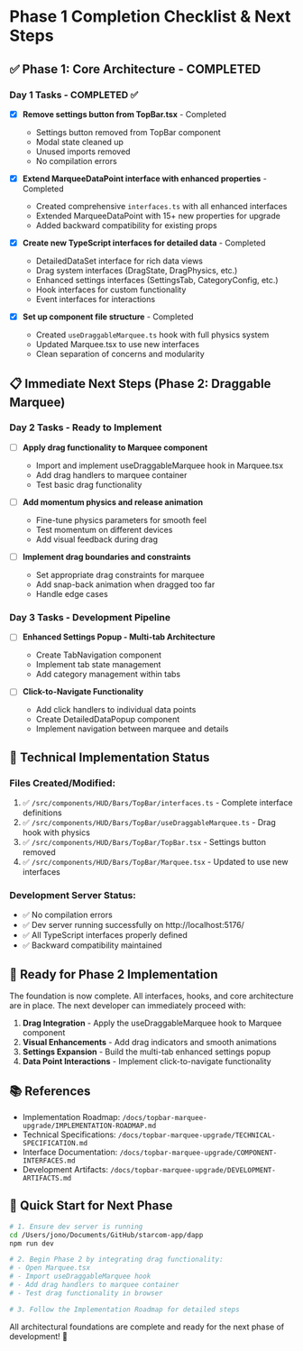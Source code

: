 # Phase 1 Completion Checklist & Next Steps

## ✅ Phase 1: Core Architecture - COMPLETED

### Day 1 Tasks - COMPLETED ✅
- [x] **Remove settings button from TopBar.tsx** - Completed
  - Settings button removed from TopBar component
  - Modal state cleaned up 
  - Unused imports removed
  - No compilation errors

- [x] **Extend MarqueeDataPoint interface with enhanced properties** - Completed
  - Created comprehensive `interfaces.ts` with all enhanced interfaces
  - Extended MarqueeDataPoint with 15+ new properties for upgrade
  - Added backward compatibility for existing props

- [x] **Create new TypeScript interfaces for detailed data** - Completed
  - DetailedDataSet interface for rich data views
  - Drag system interfaces (DragState, DragPhysics, etc.)
  - Enhanced settings interfaces (SettingsTab, CategoryConfig, etc.)
  - Hook interfaces for custom functionality
  - Event interfaces for interactions

- [x] **Set up component file structure** - Completed
  - Created `useDraggableMarquee.ts` hook with full physics system
  - Updated Marquee.tsx to use new interfaces
  - Clean separation of concerns and modularity

## 📋 Immediate Next Steps (Phase 2: Draggable Marquee)

### Day 2 Tasks - Ready to Implement 
- [ ] **Apply drag functionality to Marquee component**
  - Import and implement useDraggableMarquee hook in Marquee.tsx
  - Add drag handlers to marquee container
  - Test basic drag functionality

- [ ] **Add momentum physics and release animation**
  - Fine-tune physics parameters for smooth feel
  - Test momentum on different devices
  - Add visual feedback during drag

- [ ] **Implement drag boundaries and constraints**
  - Set appropriate drag constraints for marquee
  - Add snap-back animation when dragged too far
  - Handle edge cases

### Day 3 Tasks - Development Pipeline
- [ ] **Enhanced Settings Popup - Multi-tab Architecture**
  - Create TabNavigation component
  - Implement tab state management
  - Add category management within tabs

- [ ] **Click-to-Navigate Functionality**
  - Add click handlers to individual data points
  - Create DetailedDataPopup component
  - Implement navigation between marquee and details

## 🔧 Technical Implementation Status

### Files Created/Modified:
1. ✅ `/src/components/HUD/Bars/TopBar/interfaces.ts` - Complete interface definitions
2. ✅ `/src/components/HUD/Bars/TopBar/useDraggableMarquee.ts` - Drag hook with physics
3. ✅ `/src/components/HUD/Bars/TopBar/TopBar.tsx` - Settings button removed
4. ✅ `/src/components/HUD/Bars/TopBar/Marquee.tsx` - Updated to use new interfaces

### Development Server Status:
- ✅ No compilation errors
- ✅ Dev server running successfully on http://localhost:5176/
- ✅ All TypeScript interfaces properly defined
- ✅ Backward compatibility maintained

## 🎯 Ready for Phase 2 Implementation

The foundation is now complete. All interfaces, hooks, and core architecture are in place. The next developer can immediately proceed with:

1. **Drag Integration** - Apply the useDraggableMarquee hook to Marquee component
2. **Visual Enhancements** - Add drag indicators and smooth animations
3. **Settings Expansion** - Build the multi-tab enhanced settings popup
4. **Data Point Interactions** - Implement click-to-navigate functionality

## 📚 References
- Implementation Roadmap: `/docs/topbar-marquee-upgrade/IMPLEMENTATION-ROADMAP.md`
- Technical Specifications: `/docs/topbar-marquee-upgrade/TECHNICAL-SPECIFICATION.md`
- Interface Documentation: `/docs/topbar-marquee-upgrade/COMPONENT-INTERFACES.md`
- Development Artifacts: `/docs/topbar-marquee-upgrade/DEVELOPMENT-ARTIFACTS.md`

## 🚀 Quick Start for Next Phase

```bash
# 1. Ensure dev server is running
cd /Users/jono/Documents/GitHub/starcom-app/dapp
npm run dev

# 2. Begin Phase 2 by integrating drag functionality:
# - Open Marquee.tsx
# - Import useDraggableMarquee hook
# - Add drag handlers to marquee container
# - Test drag functionality in browser

# 3. Follow the Implementation Roadmap for detailed steps
```

All architectural foundations are complete and ready for the next phase of development! 🎉
